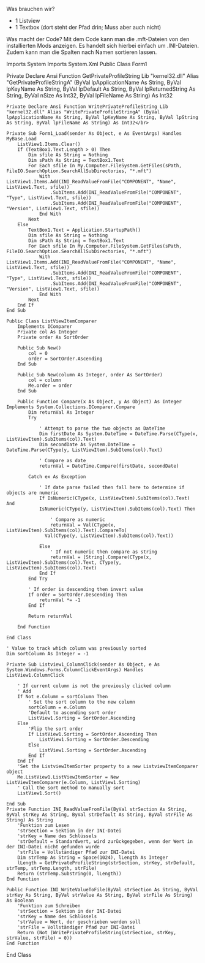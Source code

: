 Was brauchen wir?
- 1 Listview
- 1 Textbox (dort steht der Pfad drin; Muss aber auch nicht)

Was macht der Code?
Mit dem Code kann man die .mft-Dateien von den installierten Mods anzeigen. Es handelt sich hierbei einfach um .INI-Dateien. Zudem kann man die Spalten nach Namen sortieren lassen.

Imports System
Imports System.Xml
Public Class Form1

   Private Declare Ansi Function GetPrivateProfileString Lib "kernel32.dll" Alias "GetPrivateProfileStringA" (ByVal lpApplicationName As String, ByVal lpKeyName As String, ByVal lpDefault As String, ByVal lpReturnedString As String, ByVal nSize As Int32, ByVal lpFileName As String) As Int32</br>
    
    Private Declare Ansi Function WritePrivateProfileString Lib "kernel32.dll" Alias "WritePrivateProfileStringA" (ByVal lpApplicationName As String, ByVal lpKeyName As String, ByVal lpString As String, ByVal lpFileName As String) As Int32</br>
  
    Private Sub Form1_Load(sender As Object, e As EventArgs) Handles MyBase.Load
        ListView1.Items.Clear()
        If (TextBox1.Text.Length > 0) Then
            Dim sfile As String = Nothing
            Dim sPath As String = TextBox1.Text
            For Each sfile In My.Computer.FileSystem.GetFiles(sPath, FileIO.SearchOption.SearchAllSubDirectories, "*.mft")
                With ListView1.Items.Add(INI_ReadValueFromFile("COMPONENT", "Name", ListView1.Text, sfile))
                    .SubItems.Add(INI_ReadValueFromFile("COMPONENT", "Type", ListView1.Text, sfile))
                    .SubItems.Add(INI_ReadValueFromFile("COMPONENT", "Version", ListView1.Text, sfile))
                End With
            Next
        Else
            TextBox1.Text = Application.StartupPath()
            Dim sfile As String = Nothing
            Dim sPath As String = TextBox1.Text
            For Each sfile In My.Computer.FileSystem.GetFiles(sPath, FileIO.SearchOption.SearchAllSubDirectories, "*.mft")
                With ListView1.Items.Add(INI_ReadValueFromFile("COMPONENT", "Name", ListView1.Text, sfile))
                    .SubItems.Add(INI_ReadValueFromFile("COMPONENT", "Type", ListView1.Text, sfile))
                    .SubItems.Add(INI_ReadValueFromFile("COMPONENT", "Version", ListView1.Text, sfile))
                End With
            Next
        End If
    End Sub

    Public Class ListViewItemComparer
        Implements IComparer
        Private col As Integer
        Private order As SortOrder

        Public Sub New()
            col = 0
            order = SortOrder.Ascending
        End Sub

        Public Sub New(column As Integer, order As SortOrder)
            col = column
            Me.order = order
        End Sub

        Public Function Compare(x As Object, y As Object) As Integer Implements System.Collections.IComparer.Compare
            Dim returnVal As Integer
            Try

                ' Attempt to parse the two objects as DateTime
                Dim firstDate As System.DateTime = DateTime.Parse(CType(x, ListViewItem).SubItems(col).Text)
                Dim secondDate As System.DateTime = DateTime.Parse(CType(y, ListViewItem).SubItems(col).Text)

                ' Compare as date
                returnVal = DateTime.Compare(firstDate, secondDate)

            Catch ex As Exception

                ' If date parse failed then fall here to determine if objects are numeric
                If IsNumeric(CType(x, ListViewItem).SubItems(col).Text) And
                IsNumeric(CType(y, ListViewItem).SubItems(col).Text) Then

                    ' Compare as numeric
                    returnVal = Val(CType(x, ListViewItem).SubItems(col).Text).CompareTo(
                  Val(CType(y, ListViewItem).SubItems(col).Text))

                Else
                    ' If not numeric then compare as string
                    returnVal = [String].Compare(CType(x, ListViewItem).SubItems(col).Text, CType(y, ListViewItem).SubItems(col).Text)
                End If
            End Try

            ' If order is descending then invert value
            If order = SortOrder.Descending Then
                returnVal *= -1
            End If

            Return returnVal

        End Function

    End Class

    ' Value to track which column was previously sorted
    Dim sortColumn As Integer = -1

    Private Sub Listview1_ColumnClick(sender As Object, e As System.Windows.Forms.ColumnClickEventArgs) Handles ListView1.ColumnClick

        ' If current column is not the previously clicked column
        ' Add
        If Not e.Column = sortColumn Then
            ' Set the sort column to the new column
            sortColumn = e.Column
            'Default to ascending sort order
            ListView1.Sorting = SortOrder.Ascending
        Else
            'Flip the sort order
            If ListView1.Sorting = SortOrder.Ascending Then
                ListView1.Sorting = SortOrder.Descending
            Else
                ListView1.Sorting = SortOrder.Ascending
            End If
        End If
        'Set the ListviewItemSorter property to a new ListviewItemComparer object
        Me.ListView1.ListViewItemSorter = New ListViewItemComparer(e.Column, ListView1.Sorting)
        ' Call the sort method to manually sort
        ListView1.Sort()

    End Sub
    Private Function INI_ReadValueFromFile(ByVal strSection As String, ByVal strKey As String, ByVal strDefault As String, ByVal strFile As String) As String
        'Funktion zum Lesen
        'strSection = Sektion in der INI-Datei
        'strKey = Name des Schlüssels
        'strDefault = Standardwert, wird zurückgegeben, wenn der Wert in der INI-Datei nicht gefunden wurde
        'strFile = Vollständiger Pfad zur INI-Datei
        Dim strTemp As String = Space(1024), lLength As Integer
        lLength = GetPrivateProfileString(strSection, strKey, strDefault, strTemp, strTemp.Length, strFile)
        Return (strTemp.Substring(0, lLength))
    End Function

    Public Function INI_WriteValueToFile(ByVal strSection As String, ByVal strKey As String, ByVal strValue As String, ByVal strFile As String) As Boolean
        'Funktion zum Schreiben
        'strSection = Sektion in der INI-Datei
        'strKey = Name des Schlüssels
        'strValue = Wert, der geschrieben werden soll
        'strFile = Vollständiger Pfad zur INI-Datei
        Return (Not (WritePrivateProfileString(strSection, strKey, strValue, strFile) = 0))
    End Function

End Class
